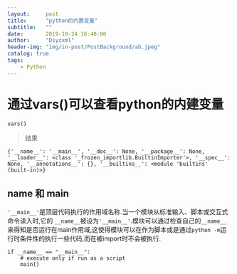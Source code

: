 ```yaml
---
layout:     post
title:      "python的内置变量"
subtitle:   ""
date:       2019-10-24 16:40:00
author:     "Dsyzxml"
header-img: "img/in-post/PostBackground/ab.jpeg"
catalog: true
tags:
    - Python
---
```


# 通过vars()可以查看python的内建变量

```
vars()
```

>结果

```
{'__name__': '__main__', '__doc__': None, '__package__': None, '__loader__': <class '_frozen_importlib.BuiltinImporter'>, '__spec__': None, '__annotations__': {}, '__builtins__': <module 'builtins' (built-in)>}
```

## __name__ 和 __main__

```'__main__'```是顶层代码执行的作用域名称.当一个模块从标准输入、脚本或交互式命令读入时,它的
```__name__```被设为```'__main__'```.模块可以通过检查自己的```__name__```来得知是否运行在main作用域,这使得模块可以在作为脚本或是通过```python -m```运行时条件性的执行一些代码,而在被import时不会被执行.

```
if __name__ == "__main__":
    # execute only if run as a script
    main()
```